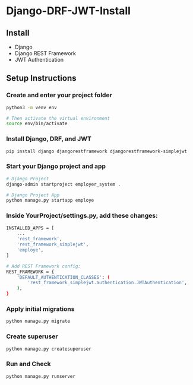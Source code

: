 # Django-DRF-JWT-Install

## Install
- Django
- Django REST Framework
- JWT Authentication


## Setup Instructions

###  Create and enter your project folder

```bash
python3 -m venv env

# Then activate the virtual environment
source env/bin/activate
```

###  Install Django, DRF, and JWT

```bash
pip install django djangorestframework djangorestframework-simplejwt
```

### Start your Django project and app

```bash
# Django Project
django-admin startproject employer_system .

# Django Project App
python manage.py startapp employe
```

### Inside YourProject/settings.py, add these changes:

```bash
INSTALLED_APPS = [
    ...
    'rest_framework',
    'rest_framework_simplejwt',
    'employe',
]

# Add REST Framework config:
REST_FRAMEWORK = {
    'DEFAULT_AUTHENTICATION_CLASSES': (
        'rest_framework_simplejwt.authentication.JWTAuthentication',
    ),
}

```

### Apply initial migrations

```bash
python manage.py migrate
```

### Create superuser

```bash
python manage.py createsuperuser
```

### Run and Check

```bash
python manage.py runserver
```
